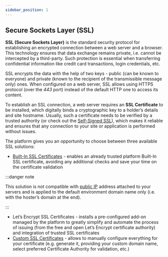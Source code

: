 ```yaml
---
sidebar_position: 1
---
```


## Secure Sockets Layer (SSL)

**SSL (Secure Sockets Layer)** is the standard security protocol for establishing an encrypted connection between a web server and a browser. This technology ensures that data exchange remains private, i.e. cannot be intercepted by a third-party. Such protection is essential when transferring confidential information like credit card transactions, login credentials, etc.

SSL encrypts the data with the help of two keys - public (can be known to everyone) and private (known to the recipient of the transmissible message only) ones. When configured on a web server, SSL allows using HTTPS protocol (over the _443_ port) instead of the default HTTP one to access its content.

To establish an SSL connection, a web server requires an **SSL Certificate** to be installed, which digitally binds a cryptographic key to a holder’s details and site hostname. Usually, such a certificate needs to be verified by a trusted authority (or check out the [Self-Signed SSL](/docs/ApplicationSetting/SSL/Self-Signed%20Custom%20SSL)), which makes it reliable and ensures that any connection to your site or application is performed without issues.

The platform gives you an opportunity to choose between three available SSL solutions:

- [Built-In SSL Certificates](/docs/ApplicationSetting/SSL/Built-In%20SSL) - enables an already trusted platform Built-In SSL certificate, avoiding any additional checks and save your time on the certificate validation

:::danger note

This solution is not compatible with [public IP](/docs/ApplicationSetting/External%20Access%20To%20Applications/Public%20IP) address attached to your servers and is applied to the default environment domain name only (i.e. with the hoster’s domain at the end).

:::

- Let’s Encrypt SSL Certificates - installs a pre-configured add-on managed by the platform to greatly simplify and automate the process of issuing (from the free and open Let’s Encrypt certificate authority) and integration of trusted SSL certificates
- [Custom SSL Certificates](/docs/ApplicationSetting/SSL/Custom%20SSL) - allows to manually configure everything for your certificate (e.g. generate it, providing your custom domain name, select preferred Certificate Authority for validation, etc.)
